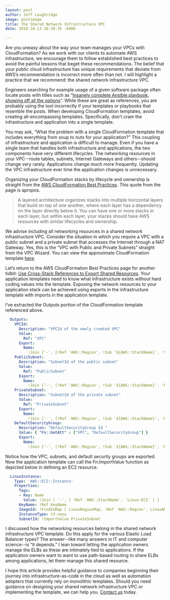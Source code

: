 ```yaml
---
layout: post
author: Jeff Loughridge
image: postimage
title: The Shared Network Infrastructure VPC
date: 2018-10-13 10:39:35 -0400

---
```

Are you uneasy about the way your team manages your VPCs with CloudFormation? As we work with our clients to automate AWS infrastructure, we encourage them to follow established best practices to avoid the painful lessons that beget these recommendations. The belief that your public cloud infrastructure has unique requirements that deviate from AWS’s recommendation is incorrect more often than not. I will highlight a practice that we recommend: the shared network infrastructure VPC.

Engineers searching for example usage of a given software package often locate posts with titles such as “[Insanely complete Ansible playbook, showing off all the options](https://gist.github.com/phred/2897937)”. While these are great as references, you are probably using the tool incorrectly if your templates or playbooks that resemble the posts. When developing CloudFormation templates, avoid creating all-encompassing templates. Specifically, don’t cram the infrastructure and application into a single template.

You may ask, “What the problem with a single CloudFormation template that includes everything from soup to nuts for your application?” This coupling of infrastructure and application is difficult to manage. Even if you have a single team that handles both infrastructure and applications, the two components have very different lifecycles. The networking resources in your VPC--route tables, subnets, Internet Gateways and others--should change very rarely. Applications change much more frequently. Updating the VPC infrastructure ever time the application changes is unnecessary.

Organizing your CloudFormation stacks by lifecycle and ownership is straight from the [AWS CloudFormation Best Practices](https://docs.aws.amazon.com/AWSCloudFormation/latest/UserGuide/best-practices.html). This quote from the page is apropos.

> A layered architecture organizes stacks into multiple horizontal layers that build on top of one another, where each layer has a dependency on the layer directly below it. You can have one or more stacks in each layer, but within each layer, your stacks should have AWS resources with similar lifecycles and ownership.

We advise including all networking resources in a shared network infrastructure VPC. Consider the situation in which you require a VPC with a public subnet and a private subnet that accesses the Internet through a NAT Gateway. Yes, this is the “VPC with Public and Private Subnets” straight from the VPC Wizard. You can view the approximate CloudFormation template [here](https://github.com/awslabs/aws-cloudformation-templates/blob/master/aws/services/VPC/VPC_With_Managed_NAT_And_Private_Subnet.yaml "VPC With Managed NAT and Private Subnet.").

Let’s return to the AWS CloudFormation Best Practices page for another tidbit: [Use Cross-Stack References to Export Shared Resources](https://docs.aws.amazon.com/AWSCloudFormation/latest/UserGuide/best-practices.html#cross-stack). Your application templates need to know what infrastructure exists without hard coding values into the template. Exposing the network resources to your application stack can be achieved using exports in the infrastructure template with imports in the application template.

I’ve extracted the Outputs portion of the CloudFormation template referenced above.

```yaml
  Outputs:
    VPCId:
      Description: "VPCId of the newly created VPC"
      Value:
        Ref: "VPC"
      Export:
        Name:
          !Join ['-', [!Ref 'AWS::Region', !Sub '${AWS::StackName}', 'VPC']]
    PublicSubnet:
      Description: "SubnetId of the public subnet"
      Value:
        Ref: "PublicSubnet"
      Export:
        Name:
          !Join ['-', [!Ref 'AWS::Region', !Sub '${AWS::StackName}', 'PublicSubnet']]
    PrivateSubnet:
      Description: "SubnetId of the private subnet"
      Value:
        Ref: "PrivateSubnet"
      Export:
        Name:
          !Join ['-', [!Ref 'AWS::Region', !Sub '${AWS::StackName}', 'PrivateSubnet']]
    DefaultSecurityGroup:
      Description: "DefaultSecurityGroup Id "
      Value: { "Fn::GetAtt" : ["VPC", "DefaultSecurityGroup"] }
      Export:
        Name:
          !Join ['-', [!Ref 'AWS::Region', !Sub '${AWS::StackName}', 'DefaultSecurityGroup']]
```

Notice how the VPC, subnets, and default security groups are exported. Now the application template can call the Fn:ImportValue function as depicted below in defining an EC2 resource.

```yaml
  LinuxInstance:
    Type: 'AWS::EC2::Instance'
    Properties:
      Tags:
      - Key: Name
        Value: !Join [ '-', [ !Ref 'AWS::StackName', 'Linux-EC2' ] ]
      KeyName: !Ref KeyName
      ImageId: !FindInMap [ LinuxRegionMap, !Ref 'AWS::Region', LinuxAMI ]
      InstanceType: t3.nano
      SubnetId: !ImportValue PrivateSubnet
```

I discussed how the networking resources belong in the shared network infrastructure VPC template. Do this apply for the various Elastic Load Balancer types? The answer--like many answers in IT and computer science--is “it depends.” I lean toward letting the application owners manage the ELBs as these are intimately tied to applications. If the application owners want to want to use path-based routing to share ELBs among applications, let them manage this shared resource.

I hope this article provides helpful guidance to companies beginning their journey into infrastructure-as-code in the cloud as well as automation adopters that currently rely on monolithic templates. Should you need guidance on designing your shared network infrastructure VPC or implementing the template, we can help you. [Contact us](https://konekti.us/#contact "Contact Us") today.